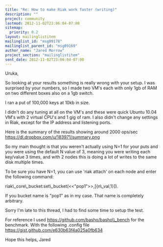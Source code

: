 ```yaml
---
title: "Re: How to make Riak work faster (writing)"
description: ""
project: community
lastmod: 2012-11-02T23:06:04-07:00
sitemap:
  priority: 0.2
layout: mailinglistitem
mailinglist_id: "msg09178"
mailinglist_parent_id: "msg09169"
author_name: "Jared Morrow"
project_section: "mailinglistitem"
sent_date: 2012-11-02T23:06:04-07:00
---
```



Uruka,

So looking at your results something is really wrong with your setup. I
was surprised by your numbers, so I made two VM's each with only 1gb of RAM
on two different boxes also on a 1gb switch.

I ran a put of 100,000 keys at 10kb in size.

I didn't do any tuning at all on the VM's and these were quick Ubuntu 10.04
VM's with 2 virtual CPU's and 1 gig of ram. I also didn't change any
settings in Riak, except for the IP address and listening ports.

Here is the summary of the results showing around 2000 ops/sec
https://dl.dropbox.com/u/183971/summary.png

So my main thought is that you weren't actually using N=1 for your puts and
you were using the default N value of 3, meaning you were writing each
key/value 3 times, and with 2 nodes this is doing a lot of writes to the
same disk multiple times.

To be sure you have N=1, you can use 'riak attach' on each node and enter
the following command:

riak\\_core\\_bucket:set\\_bucket(&lt;&lt;"pop1"&gt;&gt;,[{n\\_val,1}]).


If you bucket name is "pop1" as in my case. That name is completely
arbitrary.

Sorry I'm late to this thread, I had to find some time to setup the test.

For reference I used https://github.com/basho/basho\\_bench for the
benchmark. With the following .config file
https://gist.github.com/e630b63f4a025a0fb634

Hope this helps,
Jared
